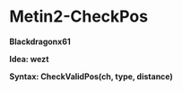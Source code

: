 # Metin2-CheckPos
**Blackdragonx61**

**Idea: wezt**

**Syntax: CheckValidPos(ch, type, distance)**
